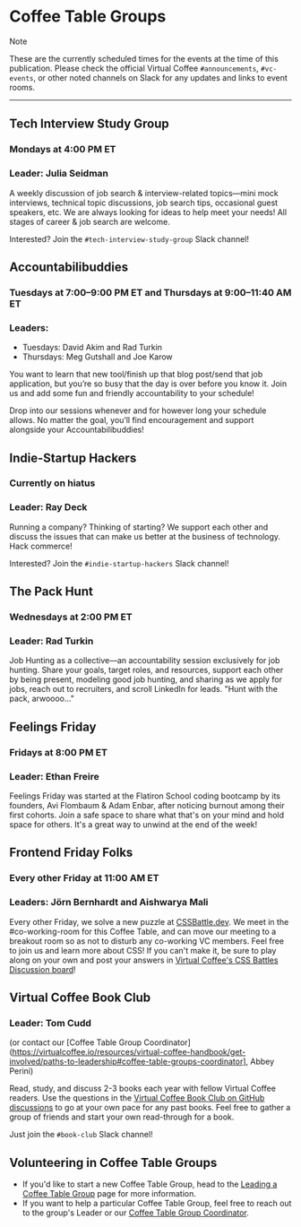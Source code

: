 # Coffee Table Groups

> [!NOTE]
> These are the currently scheduled times for the events at the time of this publication. Please check the official Virtual Coffee `#announcements`, `#vc-events`, or other noted channels on Slack for any updates and links to event rooms.

---

## Tech Interview Study Group

### Mondays at 4:00 PM ET

### Leader: Julia Seidman

A weekly discussion of job search & interview-related topics—mini mock interviews, technical topic discussions, job search tips, occasional guest speakers, etc. We are always looking for ideas to help meet your needs! All stages of career & job search are welcome.

Interested? Join the `#tech-interview-study-group` Slack channel!

## Accountabilibuddies

### Tuesdays at 7:00–9:00 PM ET and Thursdays at 9:00–11:40 AM ET

### Leaders:

- Tuesdays: David Akim and Rad Turkin
- Thursdays: Meg Gutshall and Joe Karow

You want to learn that new tool/finish up that blog post/send that job application, but you’re so busy that the day is over before you know it. Join us and add some fun and friendly accountability to your schedule!

Drop into our sessions whenever and for however long your schedule allows. No matter the goal, you’ll find encouragement and support alongside your Accountabilibuddies!

## Indie-Startup Hackers

### Currently on hiatus

### Leader: Ray Deck

Running a company? Thinking of starting? We support each other and discuss the issues that can make us better at the business of technology. Hack commerce!

Interested? Join the `#indie-startup-hackers` Slack channel!

## The Pack Hunt

### Wednesdays at 2:00 PM ET

### Leader: Rad Turkin

Job Hunting as a collective—an accountability session exclusively for job hunting. Share your goals, target roles, and resources, support each other by being present, modeling good job hunting, and sharing as we apply for jobs, reach out to recruiters, and scroll LinkedIn for leads. "Hunt with the pack, arwoooo..."

## Feelings Friday

### Fridays at 8:00 PM ET

### Leader: Ethan Freire

Feelings Friday was started at the Flatiron School coding bootcamp by its founders, Avi Flombaum & Adam Enbar, after noticing burnout among their first cohorts. Join a safe space to share what that's on your mind and hold space for others. It's a great way to unwind at the end of the week!

## Frontend Friday Folks

### Every other Friday at 11:00 AM ET

### Leaders: Jörn Bernhardt and Aishwarya Mali

Every other Friday, we solve a new puzzle at [CSSBattle.dev](https://cssbattle.dev/). We meet in the #co-working-room for this Coffee Table, and can move our meeting to a breakout room so as not to disturb any co-working VC members. Feel free to join us and learn more about CSS! If you can't make it, be sure to play along on your own and post your answers in [Virtual Coffee's CSS Battles Discussion board](https://github.com/orgs/Virtual-Coffee/discussions/categories/css-battles)!

## Virtual Coffee Book Club

### Leader: Tom Cudd

(or contact our [Coffee Table Group Coordinator](https://virtualcoffee.io/resources/virtual-coffee-handbook/get-involved/paths-to-leadership#coffee-table-groups-coordinator], Abbey Perini)

Read, study, and discuss 2-3 books each year with fellow Virtual Coffee readers. Use the questions in the [Virtual Coffee Book Club on GitHub discussions](https://github.com/orgs/Virtual-Coffee/discussions/categories/vc-book-club) to go at your own pace for any past books. Feel free to gather a group of friends and start your own read-through for a book.

Just join the `#book-club` Slack channel!

## Volunteering in Coffee Table Groups

- If you'd like to start a new Coffee Table Group, head to the [Leading a Coffee Table Group](https://virtualcoffee.io/resources/virtual-coffee-handbook/get-involved/leading-coffee-table-groups) page for more information.
- If you want to help a particular Coffee Table Group, feel free to reach out to the group's Leader or our [Coffee Table Group Coordinator](https://virtualcoffee.io/resources/virtual-coffee-handbook/get-involved/paths-to-leadership#coffee-table-groups-coordinator).
